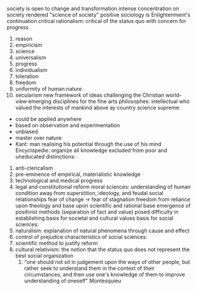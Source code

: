 society is open to change and transformation
intense concentration on society rendered "science of society"
positive sociology is Enlightenment's continuation
critical rationalism: critical of the status quo with concern for progress
1. reason
2. empiricism
3. science
4. universalism
5. progress
6. individualism
7. toleration
8. freedom
9. uniformity of human nature
10. secularism
new framework of ideas challenging the Christian world-view
emerging disciplines for the fine arts
philosophes: intellectual who valued the interests of mankind above ay country
science supreme:
* could be applied anywhere
* based on observation and experimentation
* unbiased
* master over nature
* Kant: man realising his potential through the use of his mind
Encyclopedie: organize all knowledge
excluded from poor and uneducated
distinctions:
1. anti-clericalism
2. pre-eminence of empirical, materialistic knowledge
3. technological and medical progress
4. legal and constitutional reform
moral sciences: understanding of human condition away from superstition, ideology, and feudal social relationships
fear of change -> fear of stagnation
freedom from reliance upon theology and base upon scientific and rational base
emergence of positivist methods (separation of fact and value) posed difficulty in establishing basis for societal and cultural values
basis for social sciences:
1. naturalism: explanation of natural phenomena through cause and effect
2. control of prejudice
characteristics of social sciences:
1. scientific method to justify reform
2. cultural relativism: the notion that the status quo does not represent the best social organization
	1. "one should not sit in judgement upon the ways of other people, but rather seek to understand them in the context of their circumstances, and then use one's knowledge of them to improve understanding of oneself" Montesquieu
